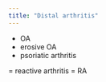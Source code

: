 ```yaml
---
title: "Distal arthritis"
---
```

- OA
- erosive OA
- psoriatic arthritis

= reactive arthritis
= RA

